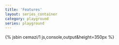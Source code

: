 ```yaml
---
title: 'Features'
layout: series_container
category: playground
series: playground
---
```


{% jsbin cemazi/1 js,console,output&height=350px %}
